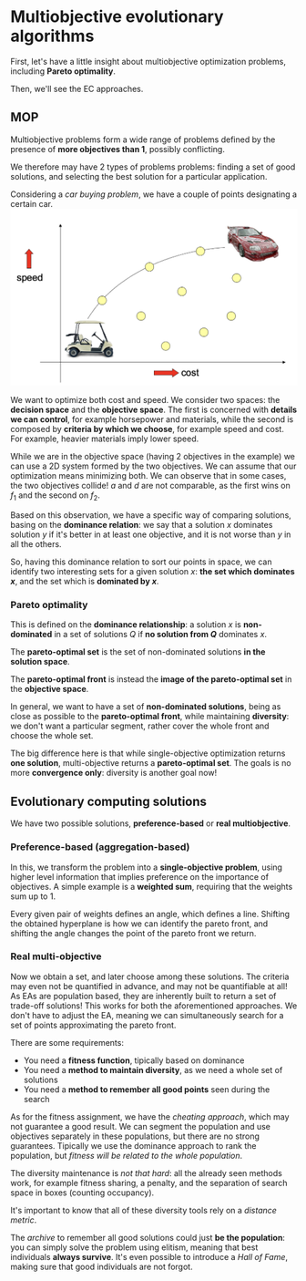 # Multiobjective evolutionary algorithms

First, let's have a little insight about multiobjective optimization problems, including **Pareto optimality**.

Then, we'll see the EC approaches.

## MOP

Multiobjective problems form a wide range of problems defined by the presence of **more objectives than 1**, possibly conflicting. 

We therefore may have 2 types of problems problems: finding a set of good solutions, and selecting the best solution for a particular application.

Considering a *car buying problem*, we have a couple of points designating a certain car. ![car](./res/car.png)

We want to optimize both cost and speed. We consider two spaces: the **decision space** and the **objective space**. The first is concerned with **details we can control**, for example horsepower and materials, while the second is composed by **criteria by which we choose**, for example speed and cost. For example, heavier materials imply lower speed. 

While we are in the objective space (having 2 objectives in the example) we can use a 2D system formed by the two objectives. We can assume that our optimization means minimizing both. We can observe that in some cases, the two objectives collide! $a$ and $d$ are not comparable, as the first wins on $f_1$ and the second on $f_2$.

Based on this observation, we have a specific way of comparing solutions, basing on the **dominance relation**: we say that a solution $x$ dominates solution $y$ if it's better in at least one objective, and it is not worse than $y$ in all the others.

So, having this dominance relation to sort our points in space, we can identify two interesting sets for a given solution $x$: **the set which dominates $x$**, and the set which is **dominated by $x$**.

### Pareto optimality

This is defined on the **dominance relationship**: a solution $x$ is **non-dominated** in a set of solutions $Q$ if **no solution from $Q$** dominates $x$.

The **pareto-optimal set** is the set of non-dominated solutions **in the solution space**.

The **pareto-optimal front** is instead the **image of the pareto-optimal set** in the **objective space**.

In general, we want to have a set of **non-dominated solutions**, being as close as possible to the **pareto-optimal front**, while maintaining **diversity**: we don't want a particular segment, rather cover the whole front and choose the whole set. 

The big difference here is that while single-objective optimization returns **one solution**, multi-objective returns a **pareto-optimal set**. The goals is no more **convergence only**: diversity is another goal now!

## Evolutionary computing solutions

We have two possible solutions, **preference-based** or **real multiobjective**.

### Preference-based (aggregation-based)

In this, we transform the problem into a **single-objective problem**, using higher level information that implies preference on the importance of objectives. A simple example is a **weighted sum**, requiring that the weights sum up to $1$.

Every given pair of weights defines an angle, which defines a line. Shifting the obtained hyperplane is how we can identify the pareto front, and shifting the angle changes the point of the pareto front we return.

### Real multi-objective

Now we obtain a set, and later choose among these solutions. The criteria may even not be quantified in advance, and may not be quantifiable at all! As EAs are population based, they are inherently built to return a set of trade-off solutions! This works for both the aforementioned approaches. We don't have to adjust the EA, meaning we can simultaneously search for a set of points approximating the pareto front. 

There are some requirements:

- You need a **fitness function**, tipically based on dominance
- You need a **method to maintain diversity**, as we need a whole set of solutions
- You need a **method to remember all good points** seen during the search

As for the fitness assignment, we have the *cheating approach*, which may not guarantee a good result. We can segment the population and use objectives separately in these populations, but there are no strong guarantees. Tipically we use the dominance approach to rank the population, but *fitness will be related to the whole population*.

The diversity maintenance is *not that hard*: all the already seen methods work, for example fitness sharing, a penalty, and the separation of search space in boxes (counting occupancy).

It's important to know that all of these diversity tools rely on a *distance metric*.

The *archive* to remember all good solutions could just **be the population**: you can simply solve the problem using elitism, meaning that best individuals **always survive**. It's even possible to introduce a *Hall of Fame*, making sure that good individuals are not forgot.



 